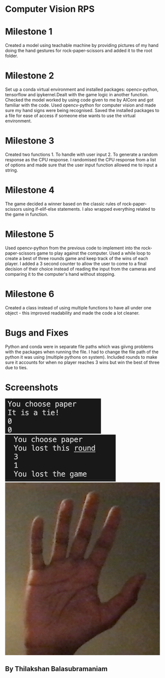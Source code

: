 # Computer Vision RPS

# Milestone 1
Created a model using teachable machine by providing pictures of my hand doing the hand gestures for rock-paper-scissors and added it to the root folder.

# Milestone 2
Set up a conda virtual environment and installed packages: opencv-python, tensorflow and ipykernel.Dealt with the game logic in another function. Checked the model worked by using code given to me by AICore and got familiar with the code. Used opencv-python for computer vision and made sure my hand signs were being recognised.  Saved the installed packages to a file for ease of access if someone else wants to use the virtual environment.

# Milestone 3
Created two functions 1. To handle with user input 2. To generate a random response as the CPU response. I randomised the CPU response from a list of options and made sure that the user input function allowed me to input a string. 

# Milestone 4
The game decided a winner based on the classic rules of rock-paper-scissors using if-elif-else statements. I also wrapped everything related to the game in function. 

# Milestone 5
Used opencv-python from the previous code to implement into the rock-paper-scissors game to play against the computer. Used a while loop to create a best of three rounds game and keep track of the wins of each player. I added a 3 second counter to allow the user to come to a final decision of their choice instead of reading the input from the cameras and comparing it to the computer's hand without stopping.

# Milestone 6
Created a class instead of using multiple functions to have all under one object - this improved readability and made the code a lot cleaner.

# Bugs and Fixes
Python and conda were in separate file paths which was giivng problems with the packages when running the file. I had to change the file path of the python it was using (multiple pythons on system).
Included rounds to make sure it accounts for when no player reaches 3 wins but win the best of three due to ties.

# Screenshots

![Drawing to computer](img/Draw.png)
![Losing to computer](img/Loss.png)
![Hand gesture](img/Hand.png)


## By Thilakshan Balasubramaniam

